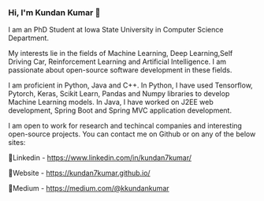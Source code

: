 ### Hi, I'm Kundan Kumar 👋

<!--
**kundan7kumar/kundan7kumar** is a ✨ _special_ ✨ repository because its `README.md` (this file) appears on your GitHub profile.

Here are some ideas to get you started:

- 🔭 I’m currently working on ...
- 🌱 I’m currently learning ...
- 👯 I’m looking to collaborate on ...
- 🤔 I’m looking for help with ...
- 💬 Ask me about ...
- 📫 How to reach me: ...
- 😄 Pronouns: ...
- ⚡ Fun fact: ...
-->

I am an PhD Student at Iowa State University in Computer Science Department. 

My interests lie in the fields of Machine Learning, Deep Learning,Self Driving Car, Reinforcement Learning and Artificial Intelligence. I am passionate about open-source software development in these fields.

I am proficient in Python, Java and C++. In Python, I have used Tensorflow, Pytorch, Keras, Scikit Learn, Pandas and Numpy libraries to develop Machine Learning models. In Java, I have worked on J2EE web development, Spring Boot and Spring MVC application development.


I am open to work for research and techincal companies and interesting open-source projects. You can contact me on Github or on any of the below sites:

📝Linkedin - https://www.linkedin.com/in/kundan7kumar/

📝Website - https://kundan7kumar.github.io/

📝Medium - https://medium.com/@kkundankumar
